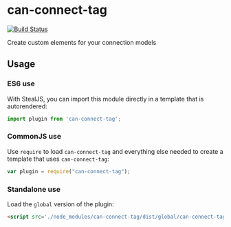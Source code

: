 # can-connect-tag

[![Build Status](https://travis-ci.org/canjs/can-connect-tag.svg?branch=master)](https://travis-ci.org/canjs/can-connect-tag)

Create custom elements for your connection models

## Usage

### ES6 use

With StealJS, you can import this module directly in a template that is autorendered:

```js
import plugin from 'can-connect-tag';
```

### CommonJS use

Use `require` to load `can-connect-tag` and everything else
needed to create a template that uses `can-connect-tag`:

```js
var plugin = require("can-connect-tag");
```

### Standalone use

Load the `global` version of the plugin:

```html
<script src='./node_modules/can-connect-tag/dist/global/can-connect-tag.js'></script>
```
